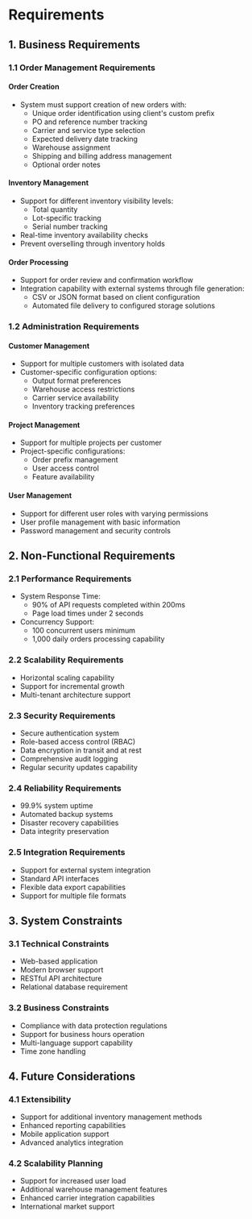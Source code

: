 # Requirements

## 1. Business Requirements

### 1.1 Order Management Requirements

#### Order Creation
- System must support creation of new orders with:
  - Unique order identification using client's custom prefix
  - PO and reference number tracking
  - Carrier and service type selection
  - Expected delivery date tracking
  - Warehouse assignment
  - Shipping and billing address management
  - Optional order notes

#### Inventory Management
- Support for different inventory visibility levels:
  - Total quantity
  - Lot-specific tracking
  - Serial number tracking
- Real-time inventory availability checks
- Prevent overselling through inventory holds

#### Order Processing
- Support for order review and confirmation workflow
- Integration capability with external systems through file generation:
  - CSV or JSON format based on client configuration
  - Automated file delivery to configured storage solutions

### 1.2 Administration Requirements

#### Customer Management
- Support for multiple customers with isolated data
- Customer-specific configuration options:
  - Output format preferences
  - Warehouse access restrictions
  - Carrier service availability
  - Inventory tracking preferences

#### Project Management
- Support for multiple projects per customer
- Project-specific configurations:
  - Order prefix management
  - User access control
  - Feature availability

#### User Management
- Support for different user roles with varying permissions
- User profile management with basic information
- Password management and security controls

## 2. Non-Functional Requirements

### 2.1 Performance Requirements
- System Response Time:
  - 90% of API requests completed within 200ms
  - Page load times under 2 seconds
- Concurrency Support:
  - 100 concurrent users minimum
  - 1,000 daily orders processing capability

### 2.2 Scalability Requirements
- Horizontal scaling capability
- Support for incremental growth
- Multi-tenant architecture support

### 2.3 Security Requirements
- Secure authentication system
- Role-based access control (RBAC)
- Data encryption in transit and at rest
- Comprehensive audit logging
- Regular security updates capability

### 2.4 Reliability Requirements
- 99.9% system uptime
- Automated backup systems
- Disaster recovery capabilities
- Data integrity preservation

### 2.5 Integration Requirements
- Support for external system integration
- Standard API interfaces
- Flexible data export capabilities
- Support for multiple file formats

## 3. System Constraints

### 3.1 Technical Constraints
- Web-based application
- Modern browser support
- RESTful API architecture
- Relational database requirement

### 3.2 Business Constraints
- Compliance with data protection regulations
- Support for business hours operation
- Multi-language support capability
- Time zone handling

## 4. Future Considerations

### 4.1 Extensibility
- Support for additional inventory management methods
- Enhanced reporting capabilities
- Mobile application support
- Advanced analytics integration

### 4.2 Scalability Planning
- Support for increased user load
- Additional warehouse management features
- Enhanced carrier integration capabilities
- International market support